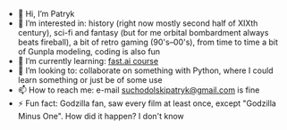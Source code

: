 - 👋 Hi, I’m Patryk  
- 👀 I’m interested in: history (right now mostly second half of XIXth century), sci-fi and fantasy (but for me orbital bombardment always beats fireball), a bit of retro gaming (90's–00's), from time to time a bit of Gunpla modeling, coding is also fun
- 🌱 I’m currently learning: [fast.ai course](https://course.fast.ai)
- 💞️ I’m looking to: collaborate on something with Python, where I could learn something or just be of some use
- 📫 How to reach me: e-mail suchodolskipatryk@gmail.com is fine
- ⚡ Fun fact: Godzilla fan, saw every film at least once, except "Godzilla Minus One". How did it happen? I don't know

<!---
suchy-p/suchy-p is a ✨ special ✨ repository because its `README.md` (this file) appears on your GitHub profile.
You can click the Preview link to take a look at your changes.
--->
